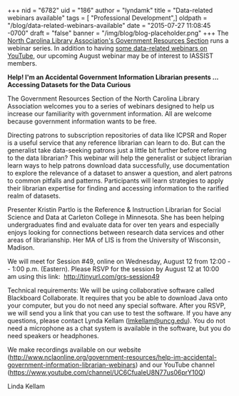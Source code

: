 +++
nid = "6782"
uid = "186"
author = "lyndamk"
title = "Data-related webinars available"
tags = [ "Professional Development",]
oldpath = "/blog/data-related-webinars-available"
date = "2015-07-27 11:08:45 -0700"
draft = "false"
banner = "/img/blog/blog-placeholder.png"
+++
The [North Carolina Library Association's Government Resources
Section](http://www.nclaonline.org/government-resources) runs a webinar
series. In addition to having [some data-related webinars on
YouTube](https://www.youtube.com/playlist?list=PLB4ehI6iUJT7jFAEZJ7S7BizGQ93idnQ5),
our upcoming August webinar may be of interest to IASSIST members.

**Help! I'm an Accidental Government Information Librarian presents ...
Accessing Datasets for the Data Curious**

The Government Resources Section of the North Carolina Library
Association welcomes you to a series of webinars designed to help us
increase our familiarity with government information. All are welcome
because government information wants to be free.

Directing patrons to subscription repositories of data like ICPSR and
Roper is a useful service that any reference librarian can learn to do.
But can the generalist take data-seeking patrons just a little bit
further before referring to the data librarian? This webinar will help
the generalist or subject librarian learn ways to help patrons download
data successfully, use documentation to explore the relevance of a
dataset to answer a question, and alert patrons to common pitfalls and
patterns. Participants will learn strategies to apply their librarian
expertise for finding and accessing information to the rarified realm of
datasets.

Presenter Kristin Partlo is the Reference & Instruction Librarian for
Social Science and Data at Carleton College in Minnesota. She has been
helping undergraduates find and evaluate data for over ten years and
especially enjoys looking for connections between research data services
and other areas of librarianship. Her MA of LIS is from the University
of Wisconsin, Madison.

We will meet for Session #49, online on Wednesday, August 12 from 12:00
-- 1:00 p.m. (Eastern). Please RSVP for the session by August 12 at
10:00 am using this link:  <http://tinyurl.com/grs-session49>

Technical requirements: We will be using collaborative software called
Blackboard Collaborate. It requires that you be able to download Java
onto your computer, but you do not need any special software. After you
RSVP, we will send you a link that you can use to test the software. If
you have any questions, please contact Lynda Kellam
(<lmkellam@uncg.edu>). You do not need a microphone as a chat system is
available in the software, but you do need speakers or headphones.

We make recordings available on our website
(<http://www.nclaonline.org/government-resources/help-im-accidental-government-information-librarian-webinars>)
and our YouTube channel
(<https://www.youtube.com/channel/UC6CfualeU8N77us06prY10Q>)

Linda Kellam
